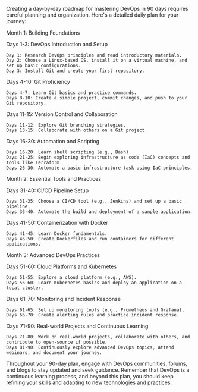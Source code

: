 Creating a day-by-day roadmap for mastering DevOps in 90 days requires careful planning and organization. Here's a detailed daily plan for your journey:

Month 1: Building Foundations

Days 1-3: DevOps Introduction and Setup

    Day 1: Research DevOps principles and read introductory materials.
    Day 2: Choose a Linux-based OS, install it on a virtual machine, and set up basic configurations.
    Day 3: Install Git and create your first repository.

Days 4-10: Git Proficiency

    Days 4-7: Learn Git basics and practice commands.
    Days 8-10: Create a simple project, commit changes, and push to your Git repository.

Days 11-15: Version Control and Collaboration

    Days 11-12: Explore Git branching strategies.
    Days 13-15: Collaborate with others on a Git project.

Days 16-30: Automation and Scripting

    Days 16-20: Learn shell scripting (e.g., Bash).
    Days 21-25: Begin exploring infrastructure as code (IaC) concepts and tools like Terraform.
    Days 26-30: Automate a basic infrastructure task using IaC principles.

Month 2: Essential Tools and Practices

Days 31-40: CI/CD Pipeline Setup

    Days 31-35: Choose a CI/CD tool (e.g., Jenkins) and set up a basic pipeline.
    Days 36-40: Automate the build and deployment of a sample application.

Days 41-50: Containerization with Docker

    Days 41-45: Learn Docker fundamentals.
    Days 46-50: Create Dockerfiles and run containers for different applications.

Month 3: Advanced DevOps Practices

Days 51-60: Cloud Platforms and Kubernetes

    Days 51-55: Explore a cloud platform (e.g., AWS).
    Days 56-60: Learn Kubernetes basics and deploy an application on a local cluster.

Days 61-70: Monitoring and Incident Response

    Days 61-65: Set up monitoring tools (e.g., Prometheus and Grafana).
    Days 66-70: Create alerting rules and practice incident response.

Days 71-90: Real-world Projects and Continuous Learning

    Days 71-80: Work on real-world projects, collaborate with others, and contribute to open-source if possible.
    Days 81-90: Continuously explore advanced DevOps topics, attend webinars, and document your journey.

Throughout your 90-day plan, engage with DevOps communities, forums, and blogs to stay updated and seek guidance. Remember that DevOps is a continuous learning process, and beyond this plan, you should keep refining your skills and adapting to new technologies and practices.
